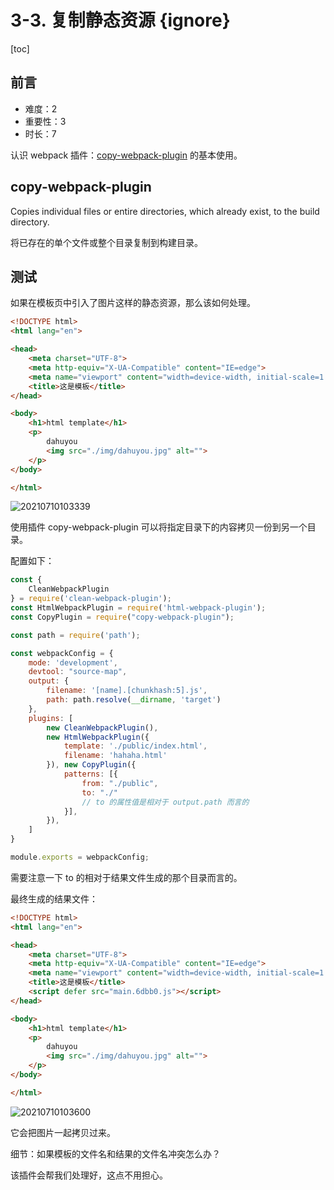 # 3-3. 复制静态资源 {ignore}

[toc]

## 前言

- 难度：2
- 重要性：3
- 时长：7

认识 webpack 插件：[copy-webpack-plugin](https://www.npmjs.com/package/copy-webpack-plugin) 的基本使用。

## copy-webpack-plugin

Copies individual files or entire directories, which already exist, to the build directory.

将已存在的单个文件或整个目录复制到构建目录。

## 测试

如果在模板页中引入了图片这样的静态资源，那么该如何处理。

```html
<!DOCTYPE html>
<html lang="en">

<head>
    <meta charset="UTF-8">
    <meta http-equiv="X-UA-Compatible" content="IE=edge">
    <meta name="viewport" content="width=device-width, initial-scale=1.0">
    <title>这是模板</title>
</head>

<body>
    <h1>html template</h1>
    <p>
        dahuyou
        <img src="./img/dahuyou.jpg" alt="">
    </p>
</body>

</html>
```

![20210710103339](https://cdn.jsdelivr.net/gh/123taojiale/dahuyou_picture@main/blogs/20210710103339.png)

使用插件 copy-webpack-plugin 可以将指定目录下的内容拷贝一份到另一个目录。

配置如下：

```js
const {
    CleanWebpackPlugin
} = require('clean-webpack-plugin');
const HtmlWebpackPlugin = require('html-webpack-plugin');
const CopyPlugin = require("copy-webpack-plugin");

const path = require('path');

const webpackConfig = {
    mode: 'development',
    devtool: "source-map",
    output: {
        filename: '[name].[chunkhash:5].js',
        path: path.resolve(__dirname, 'target')
    },
    plugins: [
        new CleanWebpackPlugin(),
        new HtmlWebpackPlugin({
            template: './public/index.html',
            filename: 'hahaha.html'
        }), new CopyPlugin({
            patterns: [{
                from: "./public",
                to: "./"
                // to 的属性值是相对于 output.path 而言的
            }],
        }),
    ]
}

module.exports = webpackConfig;
```

需要注意一下 to 的相对于结果文件生成的那个目录而言的。

最终生成的结果文件：

```html
<!DOCTYPE html>
<html lang="en">

<head>
    <meta charset="UTF-8">
    <meta http-equiv="X-UA-Compatible" content="IE=edge">
    <meta name="viewport" content="width=device-width, initial-scale=1.0">
    <title>这是模板</title>
    <script defer src="main.6dbb0.js"></script>
</head>

<body>
    <h1>html template</h1>
    <p>
        dahuyou
        <img src="./img/dahuyou.jpg" alt="">
    </p>
</body>

</html>
```

![20210710103600](https://cdn.jsdelivr.net/gh/123taojiale/dahuyou_picture@main/blogs/20210710103600.png)

它会把图片一起拷贝过来。

细节：如果模板的文件名和结果的文件名冲突怎么办？

该插件会帮我们处理好，这点不用担心。